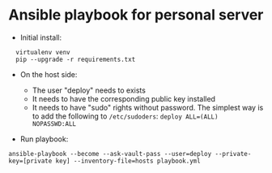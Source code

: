 Ansible playbook for personal server
===

* Initial install:
```
  virtualenv venv
  pip --upgrade -r requirements.txt
```

* On the host side:
  * The user "deploy" needs to exists
  * It needs to have the corresponding public key installed
  * It needs to have "sudo" rights without password. The simplest way is to add the following to `/etc/sudoders`: `deploy ALL=(ALL) NOPASSWD:ALL`

* Run playbook:
```
ansible-playbook --become --ask-vault-pass --user=deploy --private-key=[private key] --inventory-file=hosts playbook.yml
```

